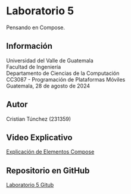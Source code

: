 # Laboratorio 5

Pensando en Compose.

## Información

Universidad del Valle de Guatemala  
Facultad de Ingeniería  
Departamento de Ciencias de la Computación  
CC3087 - Programación de Plataformas Móviles  
Guatemala, 28 de agosto de 2024

## Autor

Cristian Túnchez (231359)

## Video Explicativo

[Explicación de Elementos Compose](https://youtu.be/CW5SQCQuTeQ)

## Repositorio en GitHub

[Laboratorio 5 Gitub](https://github.com/Tunchxz/Laboratorio-5-CC3087)